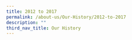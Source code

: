 ```yaml
---
title: 2012 to 2017
permalink: /about-us/Our-History/2012-to-2017
description: ""
third_nav_title: Our History
---
```

